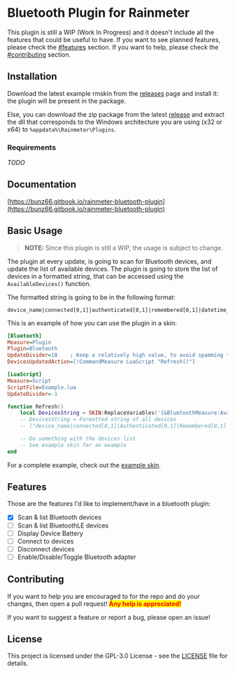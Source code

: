 # Bluetooth Plugin for Rainmeter

This plugin is still a WIP (Work In Progress) and it doesn't include all the features that could be useful to have. If you want to see planned features, please check the [#features](./#features "mention") section. If you want to help, please check the [#contributing](./#contributing "mention") section.

## Installation

Download the latest example rmskin from the [releases](https://github.com/66bunz/Rainmeter-Bluetooth-Plugin/releases) page and install it: the plugin will be present in the package.

Else, you can download the zip package from the latest [release](https://github.com/66bunz/Rainmeter-Bluetooth-Plugin/releases) and extract the dll that corresponds to the Windows architecture you are using (x32 or x64) to `%appdata%\Rainmeter\Plugins`.

### Requirements

_TODO_

## Documentation

[https://bunz66.gitbook.io/rainmeter-bluetooth-plugin](https://bunz66.gitbook.io/rainmeter-bluetooth-plugin)

## Basic Usage

> **NOTE:** Since this plugin is still a WIP, the usage is subject to change.

The plugin at every update, is going to scan for Bluetooth devices, and update the list of available devices. The plugin is going to store the list of devices in a formatted string, that can be accessed using the `AvailableDevices()` function.

The formatted string is going to be in the following format:

```plaintext
device_name|connected[0,1]|authenticated[0,1]|remembered[0,1]|datetime_last_seen|datetime_last_used;
```

This is an example of how you can use the plugin in a skin:

```ini
[Bluetooth]
Measure=Plugin
Plugin=Bluetooth
UpdateDivider=10    ; Keep a relatively high value, to avoid spamming the plugin with update requests that cannot terminate
DevicesUpdatedAction=[!CommandMeasure LuaScript "Refresh()"]

[LuaScript]
Measure=Script
ScriptFile=Example.lua
UpdateDivider=-1
```

```lua
function Refresh()
    local DevicesString = SKIN:ReplaceVariables('[&BluetoothMeasure:AvailableDevices()]')
    -- DevicesString = Formatted string of all devices
    -- ("device_name|connected[0,1]|Authenticated[0,1]|Remembered[0,1]|datetime_last_seen|datetime_last_used;")

    -- Do something with the devices list
    -- See example skin for an example
end
```

For a complete example, check out the [example skin](https://github.com/66bunz/Rainmeter-Bluetooth-Plugin/tree/main/Bluetooth-Eample-Skin).

## Features

Those are the features I'd like to implement/have in a bluetooth plugin:

- [x] Scan & list Bluetooth devices
- [ ] Scan & list BluetoothLE devices
- [ ] Display Device Battery
- [ ] Connect to devices
- [ ] Disconnect devices
- [ ] Enable/Disable/Toggle Bluetooth adapter

## Contributing

If you want to help you are encouraged to for the repo and do your changes, then open a pull request! <mark style="color:red;">**Any help is appreciated!**</mark>

If you want to suggest a feature or report a bug, please open an issue!

## License

This project is licensed under the GPL-3.0 License - see the [LICENSE](../LICENSE) file for details.

